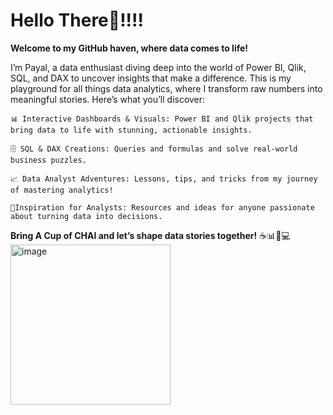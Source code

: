 # Hello There🌸!!!!
**Welcome to my GitHub haven, where data comes to life!**

I’m Payal, a data enthusiast diving deep into the world of Power BI, Qlik, SQL, and DAX to uncover insights that make a difference. This is my playground for all things data analytics, where I transform raw numbers into meaningful stories. Here’s what you’ll discover:

    📊 Interactive Dashboards & Visuals: Power BI and Qlik projects that bring data to life with stunning, actionable insights.

    🗄️ SQL & DAX Creations: Queries and formulas and solve real-world business puzzles.

    📈 Data Analyst Adventures: Lessons, tips, and tricks from my journey of mastering analytics!

    🌟Inspiration for Analysts: Resources and ideas for anyone passionate about turning data into decisions.

**Bring A Cup of CHAI  and let’s shape data stories together!** ☕📊🍪💻
<img width="256" height="256" alt="image" src="https://github.com/user-attachments/assets/1d660c64-87e1-4dc1-b955-77c3a76a92c3" />
